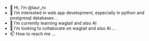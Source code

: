 - 👋 Hi, I’m @laur_ro
- 👀 I’m interested in web app development, especially in python and postgresql databases ..
- 🌱 I’m currently learning wagtail and also AI
- 💞️ I’m looking to collaborate on wagtail and also AI ...
- 📫 How to reach me ...

<!---
laur-ro/laur-ro is a ✨ special ✨ repository because its `README.md` (this file) appears on your GitHub profile.
You can click the Preview link to take a look at your changes.
--->
